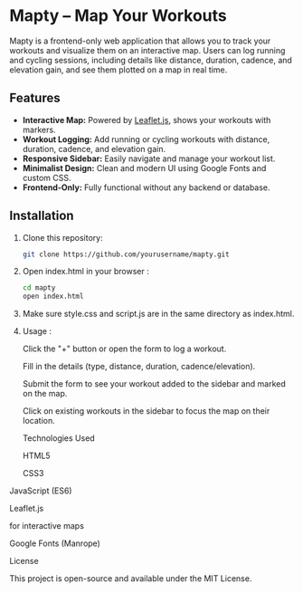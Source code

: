# Mapty – Map Your Workouts

Mapty is a frontend-only web application that allows you to track your workouts and visualize them on an interactive map. Users can log running and cycling sessions, including details like distance, duration, cadence, and elevation gain, and see them plotted on a map in real time.

## Features

- **Interactive Map:** Powered by [Leaflet.js](https://leafletjs.com/), shows your workouts with markers.
- **Workout Logging:** Add running or cycling workouts with distance, duration, cadence, and elevation gain.
- **Responsive Sidebar:** Easily navigate and manage your workout list.
- **Minimalist Design:** Clean and modern UI using Google Fonts and custom CSS.
- **Frontend-Only:** Fully functional without any backend or database.

## Installation

1. Clone this repository:

    ```bash
   git clone https://github.com/yourusername/mapty.git
2. Open index.html in your browser :
   ```bash
   cd mapty
   open index.html

3. Make sure style.css and script.js are in the same directory as index.html.

4. Usage :

   Click the "+" button or open the form to log a workout.

   Fill in the details (type, distance, duration, cadence/elevation).

   Submit the form to see your workout added to the sidebar and marked on the map.

   Click on existing workouts in the sidebar to focus the map on their location.

   Technologies Used

   HTML5

   CSS3

  JavaScript (ES6)
  
  Leaflet.js
  
 for interactive maps

 Google Fonts (Manrope)


License

This project is open-source and available under the MIT License.

